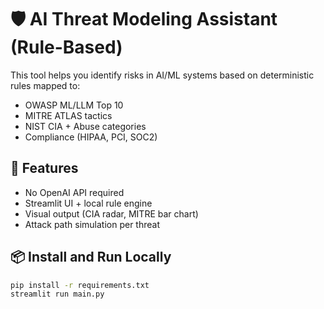 # 🛡️ AI Threat Modeling Assistant (Rule-Based)

This tool helps you identify risks in AI/ML systems based on deterministic rules mapped to:

- OWASP ML/LLM Top 10
- MITRE ATLAS tactics
- NIST CIA + Abuse categories
- Compliance (HIPAA, PCI, SOC2)

## 🚀 Features

- No OpenAI API required
- Streamlit UI + local rule engine
- Visual output (CIA radar, MITRE bar chart)
- Attack path simulation per threat

## 📦 Install and Run Locally

```bash
pip install -r requirements.txt
streamlit run main.py

